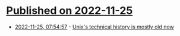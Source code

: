 # [Published on 2022-11-25](index.md)

* [2022-11-25, 07:54:57](https://news.ycombinator.com/item?id=33740235) - [Unix's technical history is mostly old now](https://utcc.utoronto.ca/~cks/space/blog/unix/UnixHistoryMostlyOldNow)
